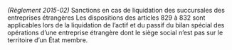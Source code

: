 _(Règlement 2015-02)_ Sanctions en cas de liquidation des succursales des entreprises étrangères
Les dispositions des articles 829 à 832 sont applicables lors de la liquidation de l’actif et du passif du bilan spécial des opérations d’une entreprise étrangère dont le siège social n’est pas sur le territoire d’un État membre.